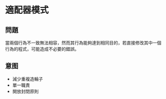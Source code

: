 適配器模式
===
問題
---
當兩個行為不一致無法相容，然而其行為能夠達到相同目的，若直接修改其中一個行為的程式，可能造成不必要的錯誤。

意图
---
- 減少重複造輪子
- 單一職責
- 開放封閉原則